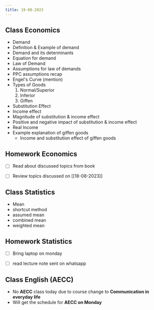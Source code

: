 ```yaml
---
title: 19-08-2023
---
```


## Class Economics
- Demand
- Definition & Example of demand
- Demand and its determinants
- Equation for demand
- Law of Demand
- Assumptions for law of demands
- PPC assumptions recap
- Engel's Curve (mention)
- Types of Goods
	 1. Normal/Superior
	 2. Inferior
	 3. Giffen
- Substitution Effect
- Income effect
- Magnitude of substitution & income effect
- Positive and negative impact of substitution & income effect
- Real Income
- Example explanation of giffen goods
	- Income and substitution effect of giffen goods


## Homework Economics
- [ ] Read about discussed topics from book
- [ ] Review topics discussed on [[18-08-2023]]


## Class Statistics
- Mean
- shortcut method
- assumed mean
- combined mean
- weighted mean


## Homework Statistics
- [ ] Bring laptop on monday
- [ ] read lecture note sent on whatsapp


## Class English (AECC)
- No **AECC** class today due to course change to **Communication in everyday life**
- Will get the schedule for **AECC on Monday**

